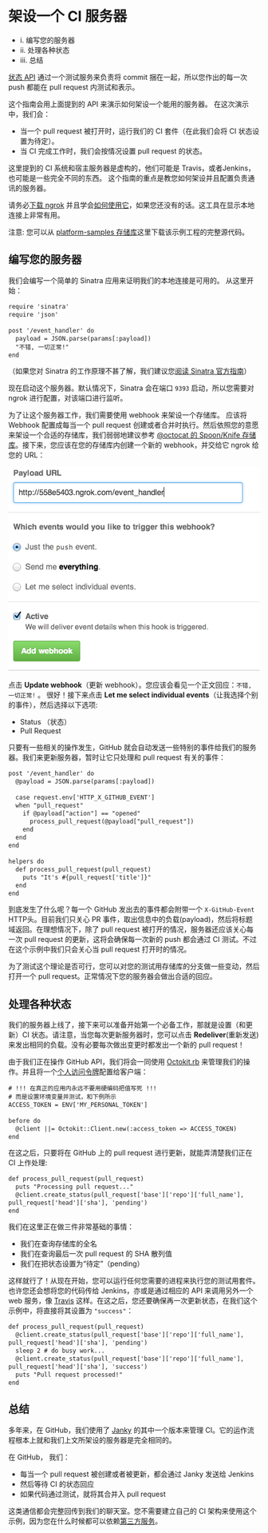 # 架设一个 CI 服务器 #

* i.	编写您的服务器
* ii.	处理各种状态
* iii.	总结

[状态 API](https://developer.github.com/v3/repos/statuses/) 通过一个测试服务来负责将 commit 捆在一起，所以您作出的每一次 push 都能在 pull request 内测试和表示。

这个指南会用上面提到的 API 来演示如何架设一个能用的服务器。
在这次演示中，我们会：

* 当一个 pull request 被打开时，运行我们的 CI 套件（在此我们会将 CI 状态设置为待定）。
* 当 CI 完成工作时，我们会按情况设置 pull request 的状态。

这里提到的 CI 系统和宿主服务器是虚构的，他们可能是 Travis，或者Jenkins，也可能是一些完全不同的东西。
这个指南的重点是教您如何架设并且配置负责通讯的服务器。 

请务必[下载 ngrok](https://ngrok.com/) 并且学会[如何使用它](https://developer.github.com/webhooks/configuring/#using-ngrok)，如果您还没有的话。这工具在显示本地连接上非常有用。

注意: 您可以从 [platform-samples 存储库](https://github.com/github/platform-samples/tree/master/api/ruby/building-a-ci-server)这里下载该示例工程的完整源代码。

## 编写您的服务器 ##

我们会编写一个简单的 Sinatra 应用来证明我们的本地连接是可用的。
从这里开始：

	require 'sinatra'
	require 'json'
	
	post '/event_handler' do
	  payload = JSON.parse(params[:payload])
	  "不错, 一切正常!"
	end

（如果您对 Sinatra 的工作原理不甚了解，我们建议您[阅读 Sinatra 官方指南](http://www.sinatrarb.com/)）

现在启动这个服务器。默认情况下，Sinatra 会在端口 `9393` 启动，所以您需要对 ngrok 进行配置，对该端口进行监听。

为了让这个服务器工作，我们需要使用 webhook 来架设一个存储库。 应该将 Webhook 配置成每当一个 pull request 创建或者合并时执行。然后依照您的意愿来架设一个合适的存储库，我们弱弱地建议参考 [@octocat 的 Spoon/Knife 存储库](https://github.com/octocat/Spoon-Knife)。接下来，您应该在您的存储库内创建一个新的 webhook，并交给它 ngrok 给您的 URL：

![A new ngrok URL](/images/webhook_sample_url.png)

点击 **Update webhook**（更新 webhook）。您应该会看见一个正文回应：`不错, 一切正常!` 。
很好！接下来点击 **Let me select individual events**（让我选择个别的事件），然后选择以下选项:

* Status （状态）
* Pull Request

只要有一些相关的操作发生，GitHub 就会自动发送一些特别的事件给我们的服务器。我们来更新服务器，暂时让它只处理和 pull request 有关的事件：

	post '/event_handler' do
	  @payload = JSON.parse(params[:payload])
	
	  case request.env['HTTP_X_GITHUB_EVENT']
	  when "pull_request"
	    if @payload["action"] == "opened"
	      process_pull_request(@payload["pull_request"])
	    end
	  end
	end
	
	helpers do
	  def process_pull_request(pull_request)
	    puts "It's #{pull_request['title']}"
	  end
	end

到底发生了什么呢？每一个 GitHub 发出去的事件都会附带一个 `X-GitHub-Event` HTTP头。目前我们只关心 PR 事件，取出信息中的负载(payload)，然后将标题域返回。在理想情况下，除了 pull request 被打开的情况，服务器还应该关心每一次 pull request 的更新，这将会确保每一次新的 push 都会通过 CI 测试。不过在这个示例中我们只会关心当 pull request 打开时的情况。

为了测试这个理论是否可行，您可以对您的测试用存储库的分支做一些变动，然后打开一个 pull request。正常情况下您的服务器会做出合适的回应。

## 处理各种状态 ##

我们的服务器上线了，接下来可以准备开始第一个必备工作，那就是设置（和更新）CI 状态。请注意，当您每次更新服务器时，您可以点击 **Redeliver**(重新发送) 来发出相同的负载。没有必要每次做出变更时都发出一个新的 pull request！

由于我们正在操作 GitHub API，我们将会一同使用 [Octokit.rb](https://github.com/octokit/octokit.rb) 来管理我们的操作。并且将一个[个人访问令牌](https://help.github.com/articles/creating-an-access-token-for-command-line-use)配置给客户端：

	# !!! 在真正的应用内永远不要用硬编码把值写死 !!!
	# 而是设置环境变量并测试，和下例所示
	ACCESS_TOKEN = ENV['MY_PERSONAL_TOKEN']
	
	before do
	  @client ||= Octokit::Client.new(:access_token => ACCESS_TOKEN)
	end

在这之后，只要将在 GitHub 上的 pull request 进行更新，就能弄清楚我们正在 CI 上作处理:

	def process_pull_request(pull_request)
	  puts "Processing pull request..."
	  @client.create_status(pull_request['base']['repo']['full_name'], pull_request['head']['sha'], 'pending')
	end

我们在这里正在做三件非常基础的事情：

* 我们在查询存储库的全名
* 我们在查询最后一次 pull request 的 SHA 散列值
* 我们在把状态设置为“待定”（pending）

这样就行了！从现在开始，您可以运行任何您需要的进程来执行您的测试用套件。也许您还会想将您的代码传给 Jenkins，亦或是通过相应的 API 来调用另外一个 web 服务，像 [Travis](https://api.travis-ci.org/docs/) 这样。在这之后，您还要确保再一次更新状态，在我们这个示例中，将直接将其设置为 `"success"`：

	def process_pull_request(pull_request)
	  @client.create_status(pull_request['base']['repo']['full_name'], pull_request['head']['sha'], 'pending')
	  sleep 2 # do busy work...
	  @client.create_status(pull_request['base']['repo']['full_name'], pull_request['head']['sha'], 'success')
	  puts "Pull request processed!"
	end

## 总结 ##

多年来，在 GitHub，我们使用了 [Janky](https://github.com/github/janky) 的其中一个版本来管理 CI。它的运作流程根本上就和我们上文所架设的服务器是完全相同的。

在 GitHub， 我们：

* 每当一个 pull request 被创建或者被更新，都会通过 Janky 发送给 Jenkins
* 然后等待 CI 的状态回应
* 如果代码通过测试，就将其合并入 pull request

这类通信都会完整回传到我们的聊天室。您不需要建立自己的 CI 架构来使用这个示例，因为您在什么时候都可以依赖[第三方服务](https://github.com/integrations)。